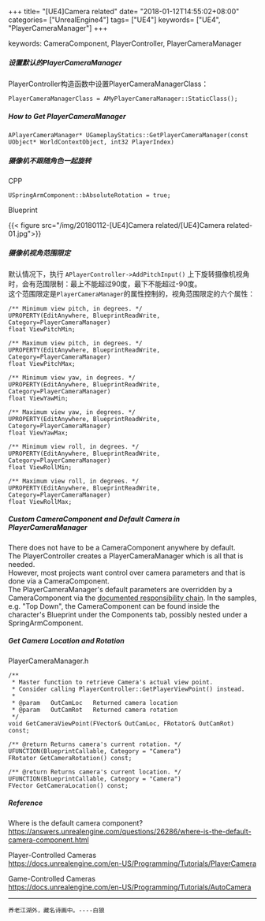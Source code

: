 +++
title= "[UE4]Camera related"
date= "2018-01-12T14:55:02+08:00"
categories= ["UnrealEngine4"]
tags= ["UE4"]
keywords= ["UE4", "PlayerCameraManager"]
+++

keywords: CameraComponent, PlayerController, PlayerCameraManager

##### 设置默认的PlayerCameraManager
PlayerController构造函数中设置PlayerCameraManagerClass：

	PlayerCameraManagerClass = AMyPlayerCameraManager::StaticClass();
	
##### How to Get PlayerCameraManager

	APlayerCameraManager* UGameplayStatics::GetPlayerCameraManager(const UObject* WorldContextObject, int32 PlayerIndex)

##### 摄像机不跟随角色一起旋转

CPP

	USpringArmComponent::bAbsoluteRotation = true;
	
Blueprint

{{< figure src="/img/20180112-[UE4]Camera related/[UE4]Camera related-01.jpg">}}
    
##### 摄像机视角范围限定

默认情况下，执行 `APlayerController->AddPitchInput()` 上下旋转摄像机视角时，会有范围限制：最上不能超过90度，最下不能超过-90度。  
这个范围限定是`PlayerCameraManager`的属性控制的，视角范围限定的六个属性：

    /** Minimum view pitch, in degrees. */
	UPROPERTY(EditAnywhere, BlueprintReadWrite, Category=PlayerCameraManager)
	float ViewPitchMin;

	/** Maximum view pitch, in degrees. */
	UPROPERTY(EditAnywhere, BlueprintReadWrite, Category=PlayerCameraManager)
	float ViewPitchMax;

	/** Minimum view yaw, in degrees. */
	UPROPERTY(EditAnywhere, BlueprintReadWrite, Category=PlayerCameraManager)
	float ViewYawMin;

	/** Maximum view yaw, in degrees. */
	UPROPERTY(EditAnywhere, BlueprintReadWrite, Category=PlayerCameraManager)
	float ViewYawMax;

	/** Minimum view roll, in degrees. */
	UPROPERTY(EditAnywhere, BlueprintReadWrite, Category=PlayerCameraManager)
	float ViewRollMin;

	/** Maximum view roll, in degrees. */
	UPROPERTY(EditAnywhere, BlueprintReadWrite, Category=PlayerCameraManager)
	float ViewRollMax;

##### Custom CameraComponent and Default Camera in PlayerCameraManager

There does not have to be a CameraComponent anywhere by default.  
The PlayerController creates a PlayerCameraManager which is all that is needed.  
However, most projects want control over camera parameters and that is done via a CameraComponent.  
The PlayerCameraManager's default parameters are overridden by a CameraComponent via the [documented responsibility chain](https://docs.unrealengine.com/latest/INT/Programming/Gameplay/Framework/Camera/index.html). In the samples, e.g. "Top Down", the CameraComponent can be found inside the character's Blueprint under the Components tab, possibly nested under a SpringArmComponent.


##### Get Camera Location and Rotation

PlayerCameraManager.h

	/**
	 * Master function to retrieve Camera's actual view point.
	 * Consider calling PlayerController::GetPlayerViewPoint() instead.
	 *
	 * @param	OutCamLoc	Returned camera location
	 * @param	OutCamRot	Returned camera rotation
	 */
	void GetCameraViewPoint(FVector& OutCamLoc, FRotator& OutCamRot) const;
	
	/** @return Returns camera's current rotation. */
	UFUNCTION(BlueprintCallable, Category = "Camera")
	FRotator GetCameraRotation() const;

	/** @return Returns camera's current location. */
	UFUNCTION(BlueprintCallable, Category = "Camera")
	FVector GetCameraLocation() const;

##### Reference

Where is the default camera component?  
https://answers.unrealengine.com/questions/26286/where-is-the-default-camera-component.html

Player-Controlled Cameras  
https://docs.unrealengine.com/en-US/Programming/Tutorials/PlayerCamera

Game-Controlled Cameras  
https://docs.unrealengine.com/en-US/Programming/Tutorials/AutoCamera

	
***
`养老江湖外，藏名诗画中。----白狼`
